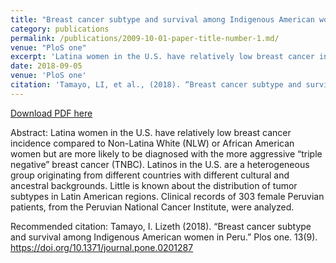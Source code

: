```yaml
---
title: "Breast cancer subtype and survival among Indigenous American women in Peru"
category: publications
permalink: /publications/2009-10-01-paper-title-number-1.md/
venue: "PloS one"
excerpt: 'Latina women in the U.S. have relatively low breast cancer incidence compared to Non-Latina White (NLW) or African American women but are more likely to be diagnosed with the more aggressive “triple negative” breast cancer (TNBC). Latinos in the U.S. are a heterogeneous group originating from different countries with different cultural and ancestral backgrounds. Little is known about the distribution of tumor subtypes in Latin American regions. Clinical records of 303 female Peruvian patients, from the Peruvian National Cancer Institute, were analyzed.'
date: 2018-09-05
venue: 'PloS one'
citation: 'Tamayo, LI, et al., (2018). “Breast cancer subtype and survival among Indigenous American women in Peru.” Plos one. 13(9).  http://www.stuartgeiger.com/papers/gnovis-habermas-blogopublic-sphere.pdf'
---
```


<a href='http://www.stuartgeiger.com/papers/gnovis-habermas-blogopublic-sphere.pdf'>Download PDF here</a>

Abstract: Latina women in the U.S. have relatively low breast cancer incidence compared to Non-Latina White (NLW) or African American women but are more likely to be diagnosed with the more aggressive “triple negative” breast cancer (TNBC). Latinos in the U.S. are a heterogeneous group originating from different countries with different cultural and ancestral backgrounds. Little is known about the distribution of tumor subtypes in Latin American regions. Clinical records of 303 female Peruvian patients, from the Peruvian National Cancer Institute, were analyzed.

 Recommended citation: Tamayo, I. Lizeth (2018). “Breast cancer subtype and survival among Indigenous American women in Peru.” Plos one. 13(9). https://doi.org/10.1371/journal.pone.0201287
